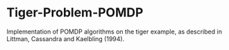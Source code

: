 # Tiger-Problem-POMDP
Implementation of POMDP algorithms on the tiger example, as described in Littman, Cassandra and Kaelbling (1994).
